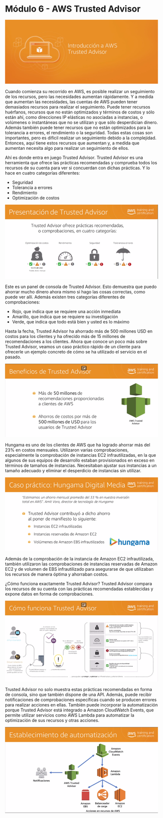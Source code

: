 # Módulo 6 - AWS Trusted Advisor

![](../aws-images/aws-modulo-06/m6-sprincipales-aws-025.png)

Cuando comienza su recorrido en AWS, es posible realizar un seguimiento de los recursos, pero las necesidades aumentan rápidamente. Y a medida que aumentan las necesidades, las cuentas de AWS pueden tener demasiados recursos para realizar el seguimiento. Puede tener recursos huérfanos, recursos que no están optimizados y términos de costos y sólo están ahí, como direcciones IP elásticas no asociadas a instancias, o volúmenes o instantáneas que no se utilizan y que sólo desperdician dinero. Además también puede tener recursos que no están optimizados para la tolerancia a errores, el rendimiento o la seguridad. Todas estas cosas son importantes, pero es difícil realizar un seguimiento debido a la complejidad. Entonces, aquí tiene estos recursos que aumentan y, a medida que aumentan necesita algo para realizar un seguimiento de ellos.

Ahí es donde entra en juego Trusted Advisor. Trusted Advisor es una herramienta que ofrece las prácticas recomendadas y comprueba todos los recursos de su cuenta para ver si concuerdan con dichas prácticas. Y lo hace en cuatro categorías diferentes:

- Seguridad 
- Tolerancia a errores 
- Rendimiento 
- Optimización de costos

![](../aws-images/aws-modulo-06/m6-sprincipales-aws-026.png)

Este es un panel de consola de Trusted Advisor. Esto demuestra que puedo ahorrar mucho dinero ahora mismo si hago las cosas correctas, como puede ver allí. Además existen tres categorías diferentes de comprobaciones:

- Rojo, que indica que se requiere una acción inmediata
- Amarillo, que indica que se requiere su investigación 
- Verde, que indica que todo está bien y usted es lo máximo

Hasta la fecha, Trusted Advisor ha ahorrado más de 500 millones USD en costos para los clientes y ha ofrecido más de 15 millones de recomendaciones a los clientes. Ahora que conoce un poco más sobre Trusted Advisor, veamos un caso práctico rápido de un cliente para ofrecerle un ejemplo concreto de cómo se ha utilizado el servicio en el pasado.

![](../aws-images/aws-modulo-06/m6-sprincipales-aws-027.png)

Hungama es uno de los clientes de AWS que ha logrado ahorrar más del 23% en costos mensuales. Utilizaron varias comprobaciones, especialmente la comprobación de instancias EC2 infrautilizadas, en la que algunos de sus equipos de desarrollo estaban provisionados en exceso en términos de tamaños de instancias. Necesitaban ajustar sus instancias a un tamaño adecuado y eliminar el desperdicio de instancias sin utilizar.

![](../aws-images/aws-modulo-06/m6-sprincipales-aws-028.png)

Además de la comprobación de la instancia de Amazon EC2 infrautilizada, también utilizaron las comprobaciones de instancias reservadas de Amazon EC2 y de volumen de EBS infrautilizado para asegurarse de que utilizaban los recursos de manera óptima y ahorraban costos.

¿Cómo funciona exactamente Trusted Advisor? Trusted Advisor compara los recursos de su cuenta con las prácticas recomendadas establecidas y expone datos en forma de comprobaciones. 

![](../aws-images/aws-modulo-06/m6-sprincipales-aws-029.png)

Trusted Advisor no solo muestra estas prácticas recomendadas en forma de consola, sino que también dispone de una API. Además, puede recibir notificaciones de comprobaciones  específicas cuando se producen errores para realizar acciones en ellas.
También puede incorporar la automatización porque Trusted Advisor está integrado a Amazon CloudWatch Events, que permite utilizar servicios como AWS Lambda para automatizar la optimización de sus recursos y otras acciones.

![](../aws-images/aws-modulo-06/m6-sprincipales-aws-030.png)